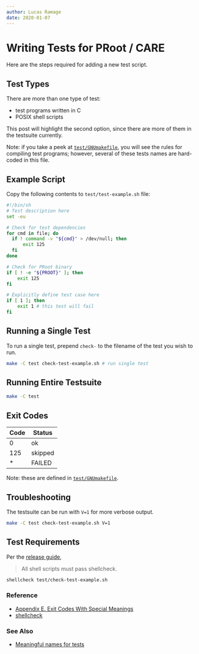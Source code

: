```yaml
---
author: Lucas Ramage
date: 2020-01-07
---
```


# Writing Tests for PRoot / CARE

Here are the steps required for adding a new test script.

## Test Types

There are more than one type of test:

- test programs written in C
- POSIX shell scripts

This post will highlight the second option, since there are more of them in the testsuite currently.

Note: if you take a peek at [`test/GNUmakefile`](https://github.com/proot-me/proot/blob/master/test/GNUmakefile), you will see the rules for compiling test programs; however, several of these tests names are hard-coded in this file.

## Example Script

Copy the following contents to `test/test-example.sh` file:

```sh
#!/bin/sh
# Test description here
set -eu

# Check for test dependencies
for cmd in file; do
  if ! command -v "${cmd}" > /dev/null; then
      exit 125
  fi
done

# Check for PRoot binary
if [ ! -e "${PROOT}" ]; then
    exit 125
fi

# Explicitly define test case here
if [ 1 ]; then
    exit 1 # this test will fail
fi
```

## Running a Single Test

To run a single test, prepend `check-` to the filename of the test you wish to run.

```sh
make -C test check-test-example.sh # run single test
```

## Running Entire Testsuite

```sh
make -C test
```

## Exit Codes

| Code | Status  |
|------|---------|
| 0    | ok      |
| 125  | skipped |
| *    | FAILED  |

Note: these are defined in [`test/GNUmakefile`](https://github.com/proot-me/proot/blob/master/test/GNUmakefile#L91).

## Troubleshooting

The testsuite can be run with `V=1` for more verbose output.

```sh
make -C test check-test-example.sh V=1
```

## Test Requirements

Per the [release guide](https://github.com/proot-me/proot/blob/master/doc/howto-release.rst),

> All shell scripts must pass shellcheck.

```sh
shellcheck test/check-test-example.sh
```

### Reference

- [Appendix E. Exit Codes With Special Meanings](http://tldp.org/LDP/abs/html/exitcodes.html)
- [shellcheck](https://www.shellcheck.net)

### See Also

- [Meaningful names for tests](https://github.com/proot-me/proot/issues/164)
